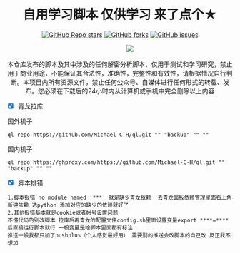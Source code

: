 <div align="center">    
<h1 align="center">自用学习脚本 仅供学习 来了点个★</h1>

<a href="https://github.com/Michael-C-H/ql/stargazers"><img alt="GitHub Repo stars" src="https://img.shields.io/github/stars/Michael-C-H/ql?color=yellow&logo=riseup&logoColor=yellow&style=flat-square"></a>
<a href="https://github.com/Michael-C-H/ql/network/members"><img alt="GitHub forks" src="https://img.shields.io/github/forks/Michael-C-H/ql?color=orange&style=flat-square"></a>
<a href="https://github.com/Michael-C-H/ql/issues"><img alt="GitHub issues" src="https://img.shields.io/github/issues/Michael-C-H/ql?color=red&style=flat-square"></a>
</div>
                                           
&emsp;&emsp;&emsp;&emsp;&emsp;&emsp;&emsp;&emsp;&emsp;&emsp;&emsp;&emsp;&emsp;&emsp;&emsp;&emsp;&emsp;&emsp;&emsp;![](http://profile-counter.glitch.me/Michael-C-H/count.svg)
<div align="center">
本仓库发布的脚本及其中涉及的任何解密分析脚本，仅用于测试和学习研究，禁止用于商业用途，不能保证其合法性，准确性，完整性和有效性，请根据情况自行判断。本项目内所有资源文件，禁止任何公众号、自媒体进行任何形式的转载、发布。您必须在下载后的24小时内从计算机或手机中完全删除以上内容
</div>


- [x] 青龙拉库

国外机子
```
ql repo https://github.com/Michael-C-H/ql.git "" "backup" "" ""
```
国内机子
```
ql repo https://ghproxy.com/https://github.com/Michael-C-H/ql.git "" "backup" "" ""
```
- [x] 脚本排错

```
1.脚本报错 no module named '***' 就是缺少青龙依赖  去青龙面板依赖管理里面右上角新建依赖 选python 添加对应的缺少的依赖就好了
2.其他报错基本就是cookie或者帐号设置问题 
不懂代码的别改脚本 拉库后再青龙的配置文件config.sh里面设置变量export ****=**** 后直接运行脚本就行 一般变量是啥脚本里面都有标注
推送一般我都只加了pushplus（个人感觉最好用） 需要别的推送会改脚本的自己改 反正我不想加
```
